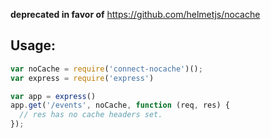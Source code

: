 **deprecated in favor of** https://github.com/helmetjs/nocache

Usage:
------

```js
var noCache = require('connect-nocache')();
var express = require('express')

var app = express()
app.get('/events', noCache, function (req, res) {
  // res has no cache headers set.
});
```
